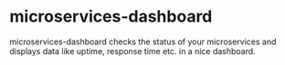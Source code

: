 # microservices-dashboard

microservices-dashboard checks the status of your microservices and displays data like uptime, response time etc. in a nice dashboard.